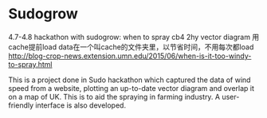 # Sudogrow
4.7-4.8 hackathon with sudogrow: when to spray
cb4 2hy
vector diagram
用cache提前load data在一个叫cache的文件夹里，以节省时间，不用每次都load
http://blog-crop-news.extension.umn.edu/2015/06/when-is-it-too-windy-to-spray.html

This is a project done in Sudo hackathon which captured the data of wind speed from a website, plotting an up-to-date vector diagram and overlap it on a map of UK. This is to aid the spraying in farming industry. A user-friendly interface is also developed. 
